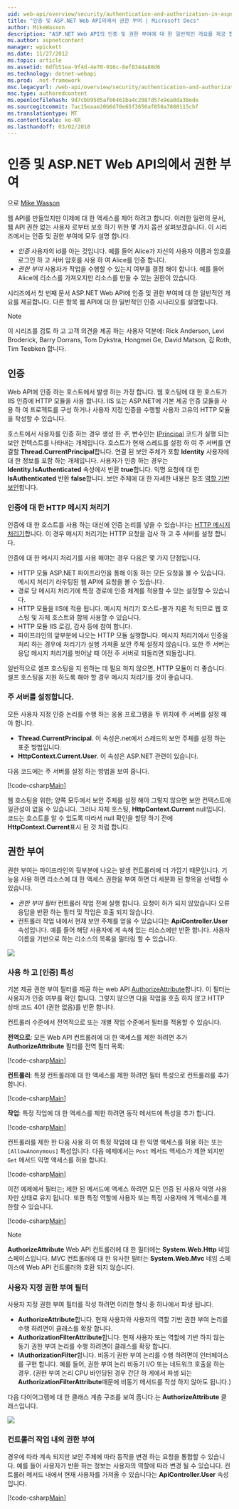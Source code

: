 ```yaml
---
uid: web-api/overview/security/authentication-and-authorization-in-aspnet-web-api
title: "인증 및 ASP.NET Web API의에서 권한 부여 | Microsoft Docs"
author: MikeWasson
description: "ASP.NET Web API의 인증 및 권한 부여에 대 한 일반적인 개요를 제공 합니다."
ms.author: aspnetcontent
manager: wpickett
ms.date: 11/27/2012
ms.topic: article
ms.assetid: 6dfb51ea-9f4d-4e70-916c-8ef8344a88d6
ms.technology: dotnet-webapi
ms.prod: .net-framework
msc.legacyurl: /web-api/overview/security/authentication-and-authorization-in-aspnet-web-api
msc.type: authoredcontent
ms.openlocfilehash: 9d7cbb9505afb6461ba4c2087d57e9ea0da38ede
ms.sourcegitcommit: 7ac15eaae20b6d70e65f3650af050a7880115cbf
ms.translationtype: MT
ms.contentlocale: ko-KR
ms.lasthandoff: 03/02/2018
---
```

<a name="authentication-and-authorization-in-aspnet-web-api"></a>인증 및 ASP.NET Web API의에서 권한 부여
====================
으로 [Mike Wasson](https://github.com/MikeWasson)

웹 API를 만들었지만 이제에 대 한 액세스를 제어 하려고 합니다. 이러한 일련의 문서, 웹 API 권한 없는 사용자 로부터 보호 하기 위한 몇 가지 옵션 살펴보겠습니다. 이 시리즈에서는 인증 및 권한 부여에 모두 설명 합니다.

- *인증* 사용자의 id를 아는 것입니다. 예를 들어 Alice가 자신의 사용자 이름과 암호를 로그인 하 고 서버 암호를 사용 하 여 Alice를 인증 합니다.
- *권한 부여* 사용자가 작업을 수행할 수 있는지 여부를 결정 해야 합니다. 예를 들어 Alice에 리소스를 가져오지만 리소스를 만들 수 있는 권한이 있습니다.

시리즈에서 첫 번째 문서 ASP.NET Web API에 인증 및 권한 부여에 대 한 일반적인 개요를 제공합니다. 다른 항목 웹 API에 대 한 일반적인 인증 시나리오를 설명합니다.

> [!NOTE]
> 이 시리즈를 검토 하 고 고객 의견을 제공 하는 사용자 덕분에: Rick Anderson, Levi Broderick, Barry Dorrans, Tom Dykstra, Hongmei Ge, David Matson, 김 Roth, Tim Teebken 합니다.


## <a name="authentication"></a>인증

Web API에 인증 하는 호스트에서 발생 하는 가정 합니다. 웹 호스팅에 대 한 호스트가 IIS 인증에 HTTP 모듈을 사용 합니다. IIS 또는 ASP.NET에 기본 제공 인증 모듈을 사용 하 여 프로젝트를 구성 하거나 사용자 지정 인증을 수행할 사용자 고유의 HTTP 모듈을 작성할 수 있습니다.

호스트에서 사용자를 인증 하는 경우 생성 한 *주*, 변수인는 [IPrincipal](https://msdn.microsoft.com/library/System.Security.Principal.IPrincipal.aspx) 코드가 실행 되는 보안 컨텍스트를 나타내는 개체입니다. 호스트가 현재 스레드를 설정 하 여 주 서버를 연결할 **Thread.CurrentPrincipal**합니다. 연결 된 보안 주체가 포함 **Identity** 사용자에 대 한 정보를 포함 하는 개체입니다. 사용자가 인증 하는 경우는 **Identity.IsAuthenticated** 속성에서 반환 **true**합니다. 익명 요청에 대 한 **IsAuthenticated** 반환 **false**합니다. 보안 주체에 대 한 자세한 내용은 참조 [역할 기반 보안](https://msdn.microsoft.com/library/shz8h065.aspx)합니다.

### <a name="http-message-handlers-for-authentication"></a>인증에 대 한 HTTP 메시지 처리기

인증에 대 한 호스트를 사용 하는 대신에 인증 논리를 넣을 수 있습니다는 [HTTP 메시지 처리기](../advanced/http-message-handlers.md)합니다. 이 경우 메시지 처리기는 HTTP 요청을 검사 하 고 주 서버를 설정 합니다.

인증에 대 한 메시지 처리기를 사용 해야는 경우 다음은 몇 가지 단점입니다.

- HTTP 모듈 ASP.NET 파이프라인을 통해 이동 하는 모든 요청을 볼 수 있습니다. 메시지 처리기 라우팅된 웹 API에 요청을 볼 수 있습니다.
- 경로 당 메시지 처리기에 특정 경로에 인증 체계를 적용할 수 있는 설정할 수 있습니다.
- HTTP 모듈을 IIS에 적용 됩니다. 메시지 처리기 호스트-불가 지론 적 되므로 웹 호스팅 및 자체 호스트와 함께 사용할 수 있습니다.
- HTTP 모듈 IIS 로깅, 감사 등에 참여 합니다.
- 파이프라인의 앞부분에 나오는 HTTP 모듈 실행합니다. 메시지 처리기에서 인증을 처리 하는 경우에 처리기가 실행 가져올 보안 주체 설정지 않습니다. 또한 주 서버는 응답 메시지 처리기를 벗어날 때 이전 주 서버로 되돌리면 되돌립니다.

일반적으로 셀프 호스팅을 지 원하는 데 필요 하지 않으면, HTTP 모듈이 더 좋습니다. 셀프 호스팅을 지원 하도록 해야 할 경우 메시지 처리기를 것이 좋습니다.

### <a name="setting-the-principal"></a>주 서버를 설정합니다.

모든 사용자 지정 인증 논리를 수행 하는 응용 프로그램을 두 위치에 주 서버를 설정 해야 합니다.

- **Thread.CurrentPrincipal**. 이 속성은.net에서 스레드의 보안 주체를 설정 하는 표준 방법입니다.
- **HttpContext.Current.User**. 이 속성은 ASP.NET 관련이 있습니다.

다음 코드에는 주 서버를 설정 하는 방법을 보여 줍니다.

[!code-csharp[Main](authentication-and-authorization-in-aspnet-web-api/samples/sample1.cs)]

웹 호스팅을 위한; 양쪽 모두에서 보안 주체를 설정 해야 그렇지 않으면 보안 컨텍스트에 일관성이 없을 수 있습니다. 그러나 자체 호스팅, **HttpContext.Current** null입니다. 코드는 호스트를 알 수 있도록 따라서 null 확인을 할당 하기 전에 **HttpContext.Current**표시 된 것 처럼 합니다.

## <a name="authorization"></a>권한 부여

권한 부여는 파이프라인의 뒷부분에 나오는 발생 컨트롤러에 더 가깝기 때문입니다. 기능을 사용 하면 리소스에 대 한 액세스 권한을 부여 하면 더 세분화 된 항목을 선택할 수 있습니다.

- *권한 부여 필터* 컨트롤러 작업 전에 실행 합니다. 요청이 허가 되지 않았습니다 오류 응답을 반환 하는 필터 및 작업은 호출 되지 않습니다.
- 컨트롤러 작업 내에서 현재 보안 주체를 얻을 수 있습니다는 **ApiController.User** 속성입니다. 예를 들어 해당 사용자에 게 속해 있는 리소스에만 반환 합니다. 사용자 이름을 기반으로 하는 리소스의 목록을 필터링 할 수 있습니다.

![](authentication-and-authorization-in-aspnet-web-api/_static/image1.png)

<a id="auth3"></a>
### <a name="using-the-authorize-attribute"></a>사용 하 고 [인증] 특성

기본 제공 권한 부여 필터를 제공 하는 web API [AuthorizeAttribute](https://msdn.microsoft.com/library/system.web.http.authorizeattribute.aspx)합니다. 이 필터는 사용자가 인증 여부를 확인 합니다. 그렇지 않으면 다음 작업을 호출 하지 않고 HTTP 상태 코드 401 (권한 없음)를 반환 합니다.

컨트롤러 수준에서 전역적으로 또는 개별 작업 수준에서 필터를 적용할 수 있습니다.

**전역으로**: 모든 Web API 컨트롤러에 대 한 액세스를 제한 하려면 추가 **AuthorizeAttribute** 필터를 전역 필터 목록:

[!code-csharp[Main](authentication-and-authorization-in-aspnet-web-api/samples/sample2.cs)]

**컨트롤러**: 특정 컨트롤러에 대 한 액세스를 제한 하려면 필터 특성으로 컨트롤러를 추가 합니다.

[!code-csharp[Main](authentication-and-authorization-in-aspnet-web-api/samples/sample3.cs)]

**작업**: 특정 작업에 대 한 액세스를 제한 하려면 동작 메서드에 특성을 추가 합니다.

[!code-csharp[Main](authentication-and-authorization-in-aspnet-web-api/samples/sample4.cs)]

컨트롤러를 제한 한 다음 사용 하 여 특정 작업에 대 한 익명 액세스를 허용 하는 또는 `[AllowAnonymous]` 특성입니다. 다음 예제에서는 `Post` 메서드 액세스가 제한 되지만 `Get` 메서드 익명 액세스를 허용 합니다.

[!code-csharp[Main](authentication-and-authorization-in-aspnet-web-api/samples/sample5.cs)]

이전 예제에서 필터는; 제한 된 메서드에 액세스 하려면 모든 인증 된 사용자 익명 사용자만 상태로 유지 됩니다. 또한 특정 역할에 사용자 또는 특정 사용자에 게 액세스를 제한할 수 있습니다.

[!code-csharp[Main](authentication-and-authorization-in-aspnet-web-api/samples/sample6.cs)]

> [!NOTE]
> **AuthorizeAttribute** Web API 컨트롤러에 대 한 필터에는 **System.Web.Http** 네임 스페이스입니다. MVC 컨트롤러에 대 한 유사한 필터는 **System.Web.Mvc** 네임 스페이스에 Web API 컨트롤러와 호환 되지 않습니다.


### <a name="custom-authorization-filters"></a>사용자 지정 권한 부여 필터

사용자 지정 권한 부여 필터를 작성 하려면 이러한 형식 중 하나에서 파생 됩니다.

- **AuthorizeAttribute**합니다. 현재 사용자와 사용자의 역할 기반 권한 부여 논리를 수행 하려면이 클래스를 확장 합니다.
- **AuthorizationFilterAttribute**합니다. 현재 사용자 또는 역할에 기반 하지 않는 동기 권한 부여 논리를 수행 하려면이 클래스를 확장 합니다.
- **IAuthorizationFilter**합니다. 비동기 권한 부여 논리를 수행 하려면이 인터페이스를 구현 합니다. 예를 들어, 권한 부여 논리 비동기 I/O 또는 네트워크 호출을 하는 경우. (권한 부여 논리 CPU 바인딩된 경우 간단 하 게에서 파생 되는 **AuthorizationFilterAttribute**때문에 비동기 메서드를 작성 하지 않아도 됩니다.)

다음 다이어그램에 대 한 클래스 계층 구조를 보여 줍니다.는 **AuthorizeAttribute** 클래스입니다.

![](authentication-and-authorization-in-aspnet-web-api/_static/image2.png)

### <a name="authorization-inside-a-controller-action"></a>컨트롤러 작업 내의 권한 부여

경우에 따라 계속 되지만 보안 주체에 따라 동작을 변경 하는 요청을 통합할 수 있습니다. 예를 들어 사용자가 반환 하는 정보는 사용자의 역할에 따라 변경 될 수 있습니다. 컨트롤러 메서드 내에서 현재 사용자를 가져올 수 있습니다는 **ApiController.User** 속성입니다.

[!code-csharp[Main](authentication-and-authorization-in-aspnet-web-api/samples/sample7.cs)]
